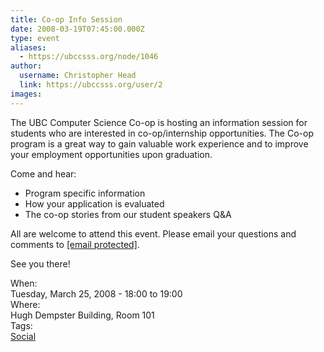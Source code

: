 ```yaml
---
title: Co-op Info Session 
date: 2008-03-19T07:45:00.000Z
type: event
aliases:
  - https://ubccsss.org/node/1046
author:
  username: Christopher Head
  link: https://ubccsss.org/user/2
images:
---
```


<div class="field field-name-body field-type-text-with-summary field-label-hidden"><div class="field-items"><div class="field-item even"><p>The UBC Computer Science Co-op is hosting an information session for students who are interested in co-op/internship opportunities.  The Co-op program is a great way to gain valuable work experience and to improve your employment opportunities upon graduation.</p>
<p>Come and hear:</p>
<ul>
<li>Program specific information</li>
<li>How your application is evaluated</li>
<li>The co-op stories from our student speakers Q&amp;A</li>
</ul>
<p>All are welcome to attend this event.  Please email your questions and comments to <a href="/cdn-cgi/l/email-protection#8ae9f9e9e5e5facae9f9a4ffe8e9a4e9eb"><span class="__cf_email__" data-cfemail="234050404c4c536340500d5641400d4042">[email&#xA0;protected]</span></a>.</p>
<p>See you there!</p>
</div></div></div><div class="field field-name-field-dates field-type-datetime field-label-above"><div class="field-label">When:&#xA0;</div><div class="field-items"><div class="field-item even"><span class="date-display-single">Tuesday, March 25, 2008 - <span class="date-display-range"><span class="date-display-start">18:00</span> to <span class="date-display-end">19:00</span></span></span></div></div></div><div class="field field-name-field-location field-type-text field-label-above"><div class="field-label">Where:&#xA0;</div><div class="field-items"><div class="field-item even">Hugh Dempster Building, Room 101</div></div></div>    <footer>
    <div class="field field-name-field-tags field-type-taxonomy-term-reference field-label-above"><div class="field-label">Tags:&#xA0;</div><div class="field-items"><div class="field-item even"><a href="/social">Social</a></div></div></div>      </footer>